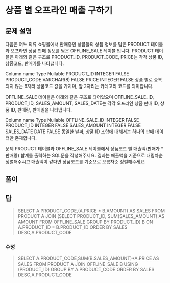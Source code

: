 # 상품 별 오프라인 매출 구하기
## 문제 설명
다음은 어느 의류 쇼핑몰에서 판매중인 상품들의 상품 정보를 담은 PRODUCT 테이블과 오프라인 상품 판매 정보를 담은 OFFLINE_SALE 테이블 입니다. PRODUCT 테이블은 아래와 같은 구조로 PRODUCT_ID, PRODUCT_CODE, PRICE는 각각 상품 ID, 상품코드, 판매가를 나타냅니다.

Column name	Type	Nullable
PRODUCT_ID	INTEGER	FALSE
PRODUCT_CODE	VARCHAR(8)	FALSE
PRICE	INTEGER	FALSE
상품 별로 중복되지 않는 8자리 상품코드 값을 가지며, 앞 2자리는 카테고리 코드를 의미합니다.

OFFLINE_SALE 테이블은 아래와 같은 구조로 되어있으며 OFFLINE_SALE_ID, PRODUCT_ID, SALES_AMOUNT, SALES_DATE는 각각 오프라인 상품 판매 ID, 상품 ID, 판매량, 판매일을 나타냅니다.

Column name	Type	Nullable
OFFLINE_SALE_ID	INTEGER	FALSE
PRODUCT_ID	INTEGER	FALSE
SALES_AMOUNT	INTEGER	FALSE
SALES_DATE	DATE	FALSE
동일한 날짜, 상품 ID 조합에 대해서는 하나의 판매 데이터만 존재합니다.

문제
PRODUCT 테이블과 OFFLINE_SALE 테이블에서 상품코드 별 매출액(판매가 * 판매량) 합계를 출력하는 SQL문을 작성해주세요. 결과는 매출액을 기준으로 내림차순 정렬해주시고 매출액이 같다면 상품코드를 기준으로 오름차순 정렬해주세요.

## 풀이

## 답
>SELECT A.PRODUCT_CODE,(A.PRICE * B.AMOUNT) AS SALES
FROM PRODUCT A
JOIN (SELECT PRODUCT_ID, SUM(SALES_AMOUNT) AS AMOUNT
FROM OFFLINE_SALE
GROUP BY PRODUCT_ID) B
ON A.PRODUCT_ID = B.PRODUCT_ID
ORDER BY SALES DESC,A.PRODUCT_CODE

### 수정
> SELECT A.PRODUCT_CODE,SUM(B.SALES_AMOUNT)*A.PRICE AS SALES
FROM PRODUCT A
JOIN OFFLINE_SALE B
USING (PRODUCT_ID)
GROUP BY A.PRODUCT_CODE
ORDER BY SALES DESC,A.PRODUCT_CODE